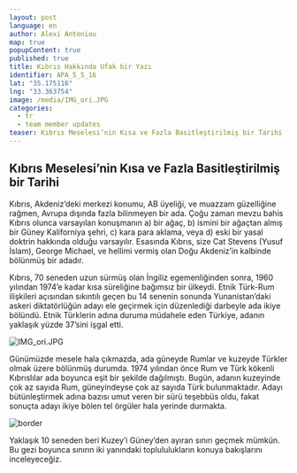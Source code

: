 ```yaml
---
layout: post
language: en
author: Alexi Antoniou
map: true
popupContent: true
published: true
title: Kıbrıs Hakkında Ufak bir Yazı
identifier: APA_5_5_16
lat: "35.175116"
lng: "33.363754"
image: /media/IMG_ori.JPG
categories: 
  - tr
  - team member updates
teaser: Kıbrıs Meselesi’nin Kısa ve Fazla Basitleştirilmiş bir Tarihi
---
```

## Kıbrıs Meselesi’nin Kısa ve Fazla Basitleştirilmiş bir Tarihi

Kıbrıs, Akdeniz’deki merkezi konumu, AB üyeliği, ve muazzam güzelliğine rağmen, Avrupa dışında fazla bilinmeyen bir ada. Çoğu zaman mevzu bahis Kıbrıs olunca varsayılan konuşmanın a) bir ağaç, b) ismini bir ağaçtan almış bir Güney Kaliforniya şehri, c) kara para aklama, veya d) eski bir yasal doktrin hakkında olduğu varsayılır. Esasında Kıbrıs, size Cat Stevens (Yusuf İslam), George Michael, ve hellimi vermiş olan Doğu Akdeniz’in kalbinde bölünmüş bir adadır.

Kıbrıs, 70 seneden uzun sürmüş olan İngiliz egemenliğinden sonra, 1960 yılından 1974’e kadar kısa süreliğine bağımsız bir ülkeydi. Etnik Türk-Rum ilişkileri açısından sıkıntılı geçen bu 14 senenin sonunda Yunanistan’daki askeri diktatörlüğün adayı ele geçirmek için düzenlediği darbeyle ada ikiye bölündü. Etnik Türklerin adına duruma müdahele eden Türkiye, adanın yaklaşık yüzde 37’sini işgal etti.

![IMG_ori.JPG]({{site.baseurl}}/media/IMG_ori.JPG)

Günümüzde mesele hala çıkmazda, ada güneyde Rumlar ve kuzeyde Türkler olmak üzere bölünmüş durumda. 1974 yılından önce Rum ve Türk kökenli Kıbrıslılar ada boyunca eşit bir şekilde dağılmıştı. Bugün, adanın kuzeyinde çok az sayıda Rum, güneyindeyse çok az sayıda Türk bulunmaktadır. Adayı bütünleştirmek adına bazısı umut veren bir sürü teşebbüs oldu, fakat sonuçta adayı ikiye bölen tel örgüler hala yerinde durmakta.

![border](https://scontent.fath3-2.fna.fbcdn.net/t31.0-8/13116047_1157624697602684_6687651883232887284_o.jpg)

Yaklaşık 10 seneden beri Kuzey’i Güney’den ayıran sınırı geçmek mümkün. Bu gezi boyunca sınırın iki yanındaki toplululukların konuya bakışlarını inceleyeceğiz.
